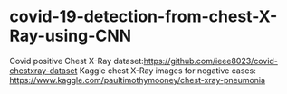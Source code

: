 # covid-19-detection-from-chest-X-Ray-using-CNN
Covid positive Chest X-Ray dataset:https://github.com/ieee8023/covid-chestxray-dataset
Kaggle chest X-Ray images for negative cases: https://www.kaggle.com/paultimothymooney/chest-xray-pneumonia
